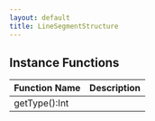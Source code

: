 ```yaml
---
layout: default
title: LineSegmentStructure
---
```


## Instance Functions

| Function Name | Description |
| --------------- | ------------- |
| getType():Int |  |
